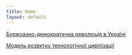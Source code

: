 ```yaml
---
title: Home
layout: default
---
```


[Буржуазно-демократична революція в Україні](bourgua-democratic-revoultion-in-ukraine.md)

[Модель розвитку технологічної цивілізації](mdtc/main.md)
